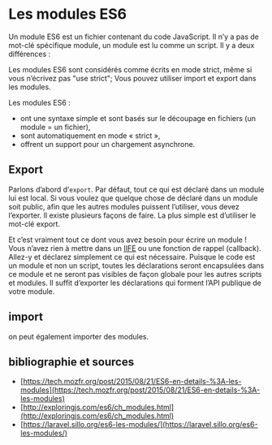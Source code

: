 # Les modules ES6

Un module ES6 est un fichier contenant du code JavaScript. Il n’y a pas de mot-clé spécifique module, un module est lu comme un script. Il y a deux différences :

Les modules ES6 sont considérés comme écrits en mode strict, même si vous n’écrivez pas "use strict";
Vous pouvez utiliser import et export dans les modules.

Les modules ES6 :

- ont une syntaxe simple et sont basés sur le découpage en fichiers (un module = un fichier),
- sont automatiquement en mode « strict »,
- offrent un support pour un chargement asynchrone.

## Export

Parlons d’abord d’`export`. Par défaut, tout ce qui est déclaré dans un module lui est local. Si vous voulez que quelque chose de déclaré dans un module soit public, afin que les autres modules puissent l’utiliser, vous devez l’exporter. Il existe plusieurs façons de faire. La plus simple est d’utiliser le mot-clé export.

Et c’est vraiment tout ce dont vous avez besoin pour écrire un module ! Vous n’avez rien à mettre dans un [IIFE](https://en.wikipedia.org/wiki/Immediately-invoked_function_expression) ou une fonction de rappel (callback). Allez-y et déclarez simplement ce qui est nécessaire. Puisque le code est un module et non un script, toutes les déclarations seront encapsulées dans ce module et ne seront pas visibles de façon globale pour les autres scripts et modules. Il suffit d’exporter les déclarations qui forment l’API publique de votre module.

## import

on peut également importer des modules.

## bibliographie et sources

- [https://tech.mozfr.org/post/2015/08/21/ES6-en-details-%3A-les-modules](https://tech.mozfr.org/post/2015/08/21/ES6-en-details-%3A-les-modules)
- [http://exploringjs.com/es6/ch_modules.html](http://exploringjs.com/es6/ch_modules.html)
- [https://laravel.sillo.org/es6-les-modules/](https://laravel.sillo.org/es6-les-modules/)
